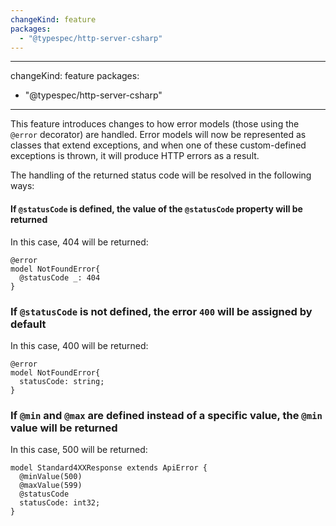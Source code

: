 ```yaml
---
changeKind: feature
packages:
  - "@typespec/http-server-csharp"
---
```


---
changeKind: feature
packages:
  - "@typespec/http-server-csharp"
---

This feature introduces changes to how error models (those using the `@error` decorator) are handled. Error models will now be represented as classes that extend exceptions, and when one of these custom-defined exceptions is thrown, it will produce HTTP errors as a result.

The handling of the returned status code will be resolved in the following ways:

#### If `@statusCode` is defined, the value of the `@statusCode` property will be returned
In this case, 404 will be returned:
```tsp
@error
model NotFoundError{
  @statusCode _: 404
}
```

### If `@statusCode` is not defined, the error `400` will be assigned by default
In this case, 400 will be returned:
```tsp
@error
model NotFoundError{
  statusCode: string;
}
```

### If `@min` and `@max` are defined instead of a specific value, the `@min` value will be returned
In this case, 500 will be returned:

```tsp
model Standard4XXResponse extends ApiError {
  @minValue(500)
  @maxValue(599)
  @statusCode
  statusCode: int32;
}
```
